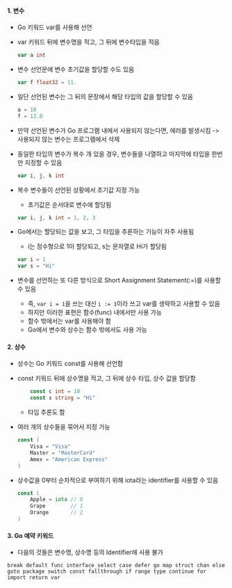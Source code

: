 #### 1. 변수

- Go 키워드 var를 사용해 선언
- var 키워드 뒤에 변수명을 적고, 그 뒤에 변수타입을 적음
    ``` go
    var a int
    ```

- 변수 선언문에 변수 초기값을 할당할 수도 있음
    ``` go
    var f float32 = 11.
    ```

- 일단 선언된 변수는 그 뒤의 문장에서 해당 타입의 값을 할당할 수 있음
    ``` go
    a = 10
    f = 12.0
    ```

- 만약 선언된 변수가 Go 프로그램 내에서 사용되지 않는다면, 에러를 발생시킴
    -> 사용되지 않는 변수는 프로그램에서 삭제

- 동일한 타입의 변수가 복수 개 있을 경우, 변수들을 나열하고 마지막에 타입을 한번만 지정할 수 있음
    ``` go
    var i, j, k int
    ```

- 복수 변수들이 선언된 상황에서 초기값 지정 가능
    - 초기값은 순서대로 변수에 할당됨
    ``` go
    var i, j, k int = 1, 2, 3
    ```

- Go에서는 할당되는 값을 보고, 그 타입을 추론하는 기능이 자주 사용됨
    - i는 정수형으로 1이 할당되고, s는 문자열로 Hi가 할당됨
    ``` go
    var i = 1
    var s = "Hi"
    ```

- 변수를 선언하는 또 다른 방식으로 Short Assignment Statement(:=)를 사용할 수 있음
    - 즉, `var i = 1`을 쓰는 대신 `i := 1`이라 쓰고 var를 생략하고 사용할 수 있음
    - 하지만 이러한 표현은 함수(func) 내에서만 사용 가능
    - 함수 밖에서는 var를 사용해야 함
    - Go에서 변수와 상수는 함수 밖에서도 사용 가능

#### 2. 상수
- 상수는 Go 키워드 const를 사용해 선언함
- const 키워드 뒤에 상수명을 적고, 그 뒤에 상수 타입, 상수 값을 할당함
    ``` go
        const c int = 10
        const s string = "Hi"
    ```
    - 타입 추론도 함

- 여러 개의 상수들을 묶어서 지정 가능
    ``` go
    const (
        Visa = "Visa"
        Master = "MasterCard"
        Amex = "American Express"
    )
    ```

- 상수값을 0부터 순차적으로 부여하기 위해 iota라는 identifier를 사용할 수 있음
    ``` go
    const (
        Apple = iota // 0
        Grape        // 1
        Orange       // 2
    )
    ```

#### 3. Go 예약 키워드
- 다음의 것들은 변수명, 상수명 등의 Identifier에 사용 불가
```
break default func interface select case defer go map struct chan else goto package switch const fallthrough if range type continue for import return var
```